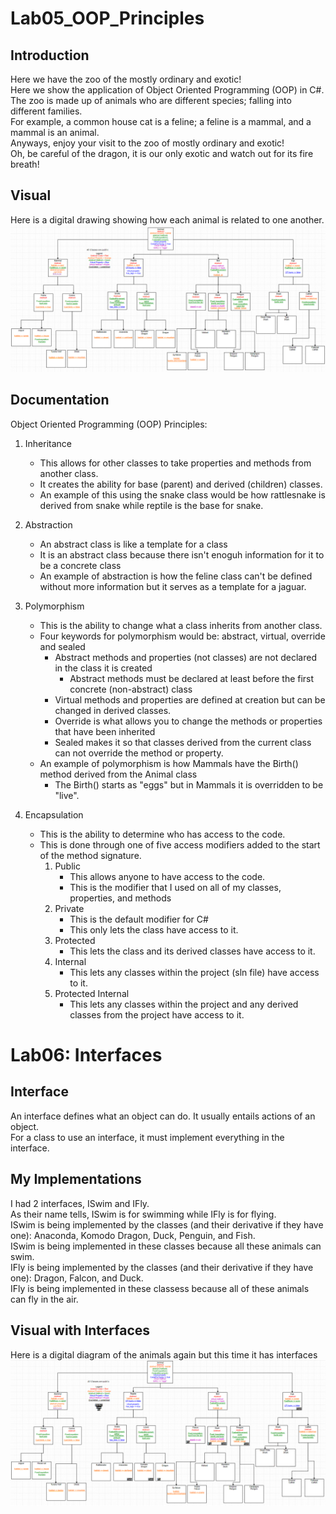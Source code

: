 # Lab05_OOP_Principles

## Introduction  
Here we have the zoo of the mostly ordinary and exotic!  
Here we show the application of Object Oriented Programming (OOP) in C#.  
The zoo is made up of animals who are different species; falling into different families.  
For example, a common house cat is a feline; a feline is a mammal, and a mammal is an animal.  
Anyways, enjoy your visit to the zoo of mostly ordinary and exotic!  
Oh, be careful of the dragon, it is our only exotic and watch out for its fire breath!  

## Visual  
Here is a digital drawing showing how each animal is related to one another.  
![Diagram of a zoo](DiagramOfAZoo.PNG)  

## Documentation
Object Oriented Programming (OOP) Principles:  
1. Inheritance  
	- This allows for other classes to take properties and methods from another class.  
	- It creates the ability for base (parent) and derived (children) classes.  
	- An example of this using the snake class would be how rattlesnake is derived from snake while reptile is the base for snake.  

2. Abstraction  
	- An abstract class is like a template for a class
	- It is an abstract class because there isn't enoguh information for it to be a concrete class
	- An example of abstraction is how the feline class can't be defined without more information but it serves as a template for a jaguar.

3. Polymorphism
	- This is the ability to change what a class inherits from another class.  
	- Four keywords for polymorphism would be: abstract, virtual, override and sealed  
		- Abstract methods and properties (not classes) are not declared in the class it is created  
			- Abstract methods must be declared at least before the first concrete (non-abstract) class  
		- Virtual methods and properties are defined at creation but can be changed in derived classes.
		- Override is what allows you to change the methods or properties that have been inherited
		- Sealed makes it so that classes derived from the current class can not override the method or property.
	- An example of polymorphism is how Mammals have the Birth() method derived from the Animal class
		- The Birth() starts as "eggs" but in Mammals it is overridden to be "live".

4. Encapsulation
	- This is the ability to determine who has access to the code.
	- This is done through one of five access modifiers added to the start of the method signature.
		1. Public
			- This allows anyone to have access to the code.
			- This is the modifier that I used on all of my classes, properties, and methods
		2. Private
			- This is the default modifier for C#
			- This only lets the class have access to it.
		3. Protected
			- This lets the class and its derived classes have access to it.
		4. Internal
			- This lets any classes within the project (sln file) have access to it.
		5. Protected Internal
			- This lets any classes within the project and any derived classes from the project have access to it.

# Lab06: Interfaces

## Interface
An interface defines what an object can do. It usually entails actions of an object.  
For a class to use an interface, it must implement everything in the interface.  

## My Implementations
I had 2 interfaces, ISwim and IFly.  
As their name tells, ISwim is for swimming while IFly is for flying.  
ISwim is being implemented by the classes (and their derivative if they have one): Anaconda, Komodo Dragon, Duck, Penguin, and Fish.  
	ISwim is being implemented in these classes because all these animals can swim.  
IFly is being implemented by the classes (and their derivative if they have one): Dragon, Falcon, and Duck.  
	IFly is being implemented in these classess because all of these animals can fly in the air.  

## Visual with Interfaces
Here is a digital diagram of the animals again but this time it has interfaces  
![Diagram of a Zoo with Interfaces](DiagramOfAZooAndInterfaces.PNG)